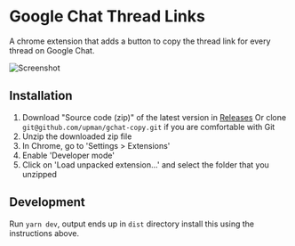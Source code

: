 # Google Chat Thread Links
A chrome extension that adds a button to copy the thread link for every thread on Google Chat.

![Screenshot](https://i.imgur.com/KRcFjve.png)

## Installation
1. Download "Source code (zip)" of the latest version in [Releases](https://github.com/upman/gchat-copy/releases)
Or clone `git@github.com/upman/gchat-copy.git` if you are comfortable with Git
2. Unzip the downloaded zip file
3. In Chrome, go to 'Settings > Extensions'
4. Enable 'Developer mode'
5. Click on 'Load unpacked extension...' and select the folder that you unzipped

## Development
Run `yarn dev`, output ends up in `dist` directory install this using the instructions above.
